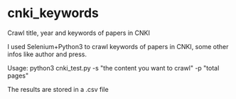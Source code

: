# cnki_keywords
Crawl title, year and keywords of papers in CNKI

I used Selenium+Python3 to crawl keywords of papers in CNKI, some other infos like author and press.

Usage:
python3 cnki_test.py -s "the content you want to crawl" -p "total pages"

The results are stored in a .csv file
